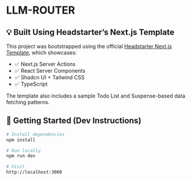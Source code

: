 # LLM-ROUTER


## 💡 Built Using Headstarter’s Next.js Template

This project was bootstrapped using the official [Headstarter Next.js Template](https://github.com/team-headstart/nextjs-template), which showcases:

- ✅ Next.js Server Actions
- ✅ React Server Components
- ✅ Shadcn UI + Tailwind CSS
- ✅ TypeScript

The template also includes a sample Todo List and Suspense-based data fetching patterns.



## 🧪 Getting Started (Dev Instructions)

```bash
# Install dependencies
npm install

# Run locally
npm run dev

# Visit
http://localhost:3000
